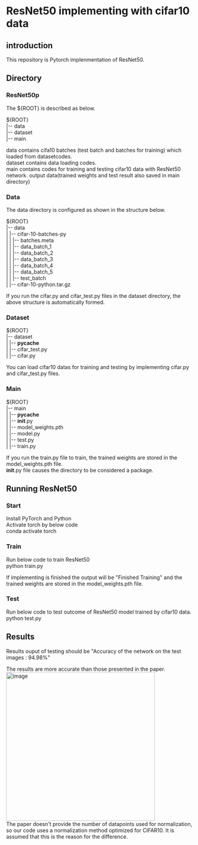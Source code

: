 # ResNet50 implementing with cifar10 data
  
## introduction
This repository is Pytorch implenmentation of ResNet50.  
  
## Directory  
### ResNet50p  
  
The ${ROOT} is described as below.  
  
${ROOT}  
|-- data  
|-- dataset  
|-- main  
  
  
data contains cifa10 batches (test batch and batches for training) which loaded from datasetcodes.  
dataset contains data loading codes.  
main contains codes for training and testing cifar10 data with ResNet50 network. output data(trained weights and test result also saved in main directory)  
   
### Data   
The data directory is configured as shown in the structure below.  

${ROOT}  
|-- data  
|   |-- cifar-10-batches-py  
|   |   |-- batches.meta  
|   |   |-- data_batch_1  
|   |   |-- data_batch_2  
|   |   |-- data_batch_3  
|   |   |-- data_batch_4  
|   |   |-- data_batch_5  
|   |   |-- test_batch  
|   |-- cifar-10-python.tar.gz  

If you run the cifar.py and cifar_test.py files in the dataset directory, the above structure is automatically formed.  

### Dataset  

${ROOT}  
|-- dataset  
|   |-- __pycache__  
|   |-- cifar_test.py  
|   |-- cifar.py  

You can load cifar10 datas for training and testing by implementing cifar.py and cifar_test.py files.  

### Main  
  
${ROOT}  
|-- main  
|   |-- __pycache__  
|   |-- __init__.py  
|   |-- model_weights.pth  
|   |-- model.py  
|   |-- test.py  
|   |-- train.py  
 
If you run the train.py file to train, the trained weights are stored in the model_weights.pth file.  
__init__.py file causes the directory to be considered a package.  
    
## Running ResNet50  
### Start  
Install PyTorch and Python  
Activate torch by below code  
conda activate torch  
  
### Train  
Run below code to train ResNet50  
python train.py  
  
If implementing is finished the output will be "Finished Training" and the trained weights are stored in the model_weights.pth file.  

### Test  
Run below code to test outcome of ResNet50 model trained by cifar10 data.  
python test.py  

## Results  
Results ouput of testing should be "Accuracy of the network on the test images : 94.98%"  


The results are more accurate than those presented in the paper.  
<img width="401" alt="image" src="https://github.com/snuece20/Resnet50cifar10/assets/157671957/4908fb4f-377f-470f-a411-0bd0f953ca92">  
The paper doesn't provide the number of datapoints used for normalization, so our code uses a normalization method optimized for CIFAR10. It is assumed that this is the reason for the difference.  


 


